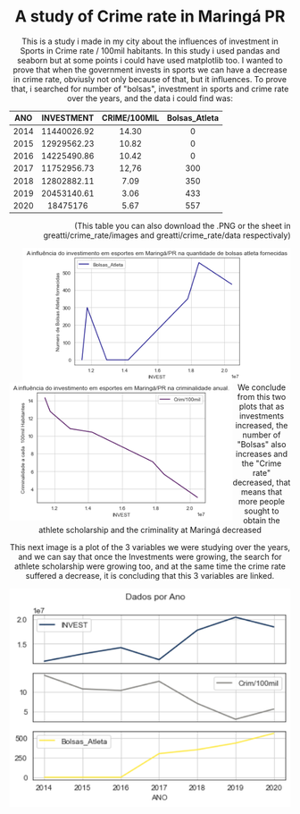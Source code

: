 <h1 align = 'center'> A study of <b>Crime rate</b> in Maringá PR</h1>

<p align = 'center'>
  This is a study i made in my city about the influences of investment in Sports in Crime rate / 100mil habitants. In this study i used pandas and seaborn but at some points i could have used matplotlib too.
  I wanted to prove that when the government invests in sports we can have a decrease in crime rate, obviusly not only because of that, but it influences. To prove that, i searched for number of "bolsas", investment in sports and crime rate over the years, and the data i could find was: 
 </p> 
 

| ANO          | INVESTMENT     | CRIME/100MIL  | Bolsas_Atleta |
| :---:        |     :---:      |         :---: | :---:         |   
| 2014         | 11440026.92    | 14.30         | 0             |
| 2015         | 12929562.23    | 10.82         | 0             |
| 2016         | 14225490.86    | 10.42         | 0             |
| 2017         | 11752956.73    | 12,76         | 300           |
| 2018         | 12802882.11    | 7.09          | 350           |
| 2019         | 20453140.61    | 3.06          | 433           |
| 2020         | 18475176       | 5.67          | 557           |

<p align = 'right' design = 'block'>
  (This table you can also download the .PNG or the sheet in greatti/crime_rate/images and greatti/crime_rate/data respectivaly)
</p>

<p float='center'>
  <img src="https://github.com/greatti/crime_rate/blob/main/images/Investimento_Bolsa.png" width="480" align = 'right'/> 
  <img src="https://github.com/greatti/crime_rate/blob/main/images/investimento_Criminalidade.png" width="400" align = 'left'/>
</p>
<br />
<br />
<br />
<br />
<br />
<br />
<br />
<br />
<br />
<br />
<br />
<br />
<br />
<p align = 'center' > We conclude from this two plots that as investments increased, the number of "Bolsas" also increases and the "Crime rate" decreased, that means that more people sought to obtain the athlete scholarship and the criminality at Maringá decreased </p> 


<p align = 'center' > This next image is a plot of the 3 variables we were studying over the years, and we can say that once the Investments were growing, the search for athlete scholarship were growing too, and at the same time the crime rate suffered a decrease, it is concluding that this 3 variables are linked. </p>

<p align ='center'>
  <img src="https://github.com/greatti/crime_rate/blob/main/images/Dados%20por%20Ano.png" width="600"/>
</p>


